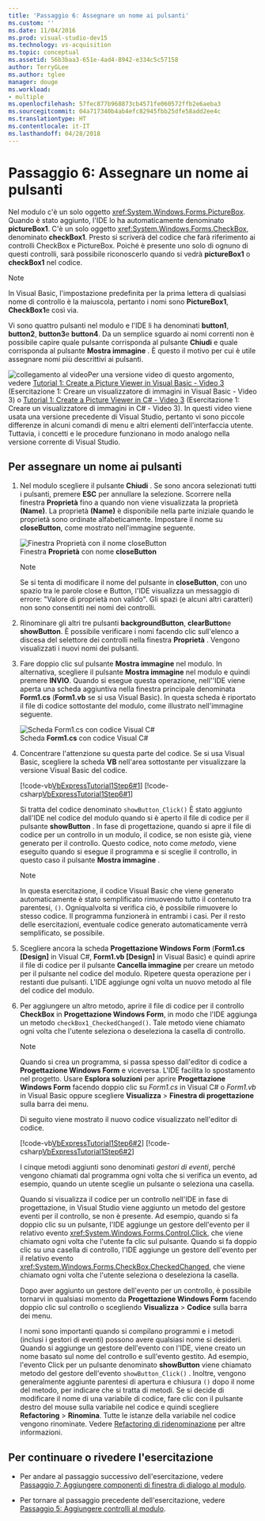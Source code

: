 ```yaml
---
title: 'Passaggio 6: Assegnare un nome ai pulsanti'
ms.custom: ''
ms.date: 11/04/2016
ms.prod: visual-studio-dev15
ms.technology: vs-acquisition
ms.topic: conceptual
ms.assetid: 56b3baa3-651e-4ad4-8942-e334c5c57158
author: TerryGLee
ms.author: tglee
manager: douge
ms.workload:
- multiple
ms.openlocfilehash: 57fec877b968873cb4571fe060572ffb2e6aeba3
ms.sourcegitcommit: 04a717340b4ab4efc82945fbb25dfe58add2ee4c
ms.translationtype: HT
ms.contentlocale: it-IT
ms.lasthandoff: 04/28/2018
---
```

# <a name="step-6-name-your-button-controls"></a>Passaggio 6: Assegnare un nome ai pulsanti
Nel modulo c'è un solo oggetto <xref:System.Windows.Forms.PictureBox>. Quando è stato aggiunto, l'IDE lo ha automaticamente denominato **pictureBox1**. C'è un solo oggetto <xref:System.Windows.Forms.CheckBox>, denominato **checkBox1**. Presto si scriverà del codice che farà riferimento ai controlli CheckBox e PictureBox. Poiché è presente uno solo di ognuno di questi controlli, sarà possibile riconoscerlo quando si vedrà **pictureBox1** o **checkBox1** nel codice.  

> [!NOTE]
>  In Visual Basic, l'impostazione predefinita per la prima lettera di qualsiasi nome di controllo è la maiuscola, pertanto i nomi sono **PictureBox1**, **CheckBox1**e così via.  

 Vi sono quattro pulsanti nel modulo e l'IDE li ha denominati **button1**, **button2**, **button3**e **button4**. Da un semplice sguardo ai nomi correnti non è possibile capire quale pulsante corrisponda al pulsante **Chiudi** e quale corrisponda al pulsante **Mostra immagine** . È questo il motivo per cui è utile assegnare nomi più descrittivi ai pulsanti.  
  
 ![collegamento al video](../data-tools/media/playvideo.gif "Riproduci video")Per una versione video di questo argomento, vedere [Tutorial 1: Create a Picture Viewer in Visual Basic - Video 3](http://go.microsoft.com/fwlink/?LinkId=205213) (Esercitazione 1: Creare un visualizzatore di immagini in Visual Basic - Video 3) o [Tutorial 1: Create a Picture Viewer in C# - Video 3](http://go.microsoft.com/fwlink/?LinkId=205202) (Esercitazione 1: Creare un visualizzatore di immagini in C# - Video 3). In questi video viene usata una versione precedente di Visual Studio, pertanto vi sono piccole differenze in alcuni comandi di menu e altri elementi dell'interfaccia utente. Tuttavia, i concetti e le procedure funzionano in modo analogo nella versione corrente di Visual Studio.  
  
## <a name="to-name-your-button-controls"></a>Per assegnare un nome ai pulsanti  
  
1.  Nel modulo scegliere il pulsante **Chiudi** . Se sono ancora selezionati tutti i pulsanti, premere **ESC** per annullare la selezione. Scorrere nella finestra **Proprietà** fino a quando non viene visualizzata la proprietà **(Name)**. La proprietà **(Name)** è disponibile nella parte iniziale quando le proprietà sono ordinate alfabeticamente. Impostare il nome su **closeButton**, come mostrato nell'immagine seguente.  
  
     ![Finestra Proprietà con il nome closeButton](../ide/media/express_setnameproperty.png "Express_SetNameProperty")  
Finestra **Proprietà** con nome **closeButton**  
  
    > [!NOTE]
    >  Se si tenta di modificare il nome del pulsante in **closeButton**, con uno spazio tra le parole close e Button, l'IDE visualizza un messaggio di errore: "Valore di proprietà non valido". Gli spazi (e alcuni altri caratteri) non sono consentiti nei nomi dei controlli.  

2.  Rinominare gli altri tre pulsanti **backgroundButton**, **clearButton**e **showButton**. È possibile verificare i nomi facendo clic sull'elenco a discesa del selettore dei controlli nella finestra **Proprietà** . Vengono visualizzati i nuovi nomi dei pulsanti.  
  
3.  Fare doppio clic sul pulsante **Mostra immagine** nel modulo. In alternativa, scegliere il pulsante **Mostra immagine** nel modulo e quindi premere **INVIO**. Quando si esegue questa operazione, nell''IDE viene aperta una scheda aggiuntiva nella finestra principale denominata **Form1.cs** (**Form1.vb** se si usa Visual Basic). In questa scheda è riportato il file di codice sottostante del modulo, come illustrato nell'immagine seguente.  
  
     ![Scheda Form1.cs con codice Visual C&#35;](../ide/media/express_showbuttoncode.png "Express_ShowButtonCode")  
Scheda **Form1.cs** con codice Visual C#  
  
4.  Concentrare l'attenzione su questa parte del codice. Se si usa Visual Basic, scegliere la scheda **VB** nell'area sottostante per visualizzare la versione Visual Basic del codice.  

     [!code-vb[VbExpressTutorial1Step6#1](../ide/codesnippet/VisualBasic/step-6-name-your-button-controls_1.vb)]
     [!code-csharp[VbExpressTutorial1Step6#1](../ide/codesnippet/CSharp/step-6-name-your-button-controls_1.cs)]  

     Si tratta del codice denominato `showButton_Click()` È stato aggiunto dall'IDE nel codice del modulo quando si è aperto il file di codice per il pulsante **showButton** . In fase di progettazione, quando si apre il file di codice per un controllo in un modulo, il codice, se non esiste già, viene generato per il controllo. Questo codice, noto come *metodo*, viene eseguito quando si esegue il programma e si sceglie il controllo, in questo caso il pulsante **Mostra immagine** .  

    > [!NOTE]
    >  In questa esercitazione, il codice Visual Basic che viene generato automaticamente è stato semplificato rimuovendo tutto il contenuto tra parentesi, `()`. Ogniqualvolta si verifica ciò, è possibile rimuovere lo stesso codice. Il programma funzionerà in entrambi i casi. Per il resto delle esercitazioni, eventuale codice generato automaticamente verrà semplificato, se possibile.  
  
5.  Scegliere ancora la scheda **Progettazione Windows Form** (**Form1.cs [Design]** in Visual C#, **Form1.vb [Design]** in Visual Basic) e quindi aprire il file di codice per il pulsante **Cancella immagine** per creare un metodo per il pulsante nel codice del modulo. Ripetere questa operazione per i restanti due pulsanti. L'IDE aggiunge ogni volta un nuovo metodo al file del codice del modulo.  
  
6.  Per aggiungere un altro metodo, aprire il file di codice per il controllo **CheckBox** in **Progettazione Windows Form**, in modo che l'IDE aggiunga un metodo `checkBox1_CheckedChanged()`. Tale metodo viene chiamato ogni volta che l'utente seleziona o deseleziona la casella di controllo.  
  
    > [!NOTE]
    >  Quando si crea un programma, si passa spesso dall'editor di codice a **Progettazione Windows Form** e viceversa. L'IDE facilita lo spostamento nel progetto. Usare **Esplora soluzioni** per aprire **Progettazione Windows Form** facendo doppio clic su *Form1.cs* in Visual C# o *Form1.vb* in Visual Basic oppure scegliere **Visualizza** > **Finestra di progettazione** sulla barra dei menu.  
  
     Di seguito viene mostrato il nuovo codice visualizzato nell'editor di codice.  

     [!code-vb[VbExpressTutorial1Step6#2](../ide/codesnippet/VisualBasic/step-6-name-your-button-controls_2.vb)]
     [!code-csharp[VbExpressTutorial1Step6#2](../ide/codesnippet/CSharp/step-6-name-your-button-controls_2.cs)]  

     I cinque metodi aggiunti sono denominati *gestori di eventi*, perché vengono chiamati dal programma ogni volta che si verifica un evento, ad esempio, quando un utente sceglie un pulsante o seleziona una casella.  
  
     Quando si visualizza il codice per un controllo nell'IDE in fase di progettazione, in Visual Studio viene aggiunto un metodo del gestore eventi per il controllo, se non è presente. Ad esempio, quando si fa doppio clic su un pulsante, l'IDE aggiunge un gestore dell'evento per il relativo evento <xref:System.Windows.Forms.Control.Click>, che viene chiamato ogni volta che l'utente fa clic sul pulsante. Quando si fa doppio clic su una casella di controllo, l'IDE aggiunge un gestore dell'evento per il relativo evento <xref:System.Windows.Forms.CheckBox.CheckedChanged>, che viene chiamato ogni volta che l'utente seleziona o deseleziona la casella.  
  
     Dopo aver aggiunto un gestore dell'evento per un controllo, è possibile tornarvi in qualsiasi momento da **Progettazione Windows Form** facendo doppio clic sul controllo o scegliendo **Visualizza** > **Codice** sulla barra dei menu.  
  
     I nomi sono importanti quando si compilano programmi e i metodi (inclusi i gestori di eventi) possono avere qualsiasi nome si desideri. Quando si aggiunge un gestore dell'evento con l'IDE, viene creato un nome basato sul nome del controllo e sull'evento gestito. Ad esempio, l'evento Click per un pulsante denominato **showButton** viene chiamato metodo del gestore dell'evento `showButton_Click()` . Inoltre, vengono generalmente aggiunte parentesi di apertura e chiusura `()` dopo il nome del metodo, per indicare che si tratta di metodi. Se si decide di modificare il nome di una variabile di codice, fare clic con il pulsante destro del mouse sulla variabile nel codice e quindi scegliere **Refactoring** > **Rinomina**. Tutte le istanze della variabile nel codice vengono rinominate. Vedere [Refactoring di ridenominazione](../ide/reference/rename.md) per altre informazioni.
  
## <a name="to-continue-or-review"></a>Per continuare o rivedere l'esercitazione  
  
-   Per andare al passaggio successivo dell'esercitazione, vedere [Passaggio 7: Aggiungere componenti di finestra di dialogo al modulo](../ide/step-7-add-dialog-components-to-your-form.md).  
  
-   Per tornare al passaggio precedente dell'esercitazione, vedere [Passaggio 5: Aggiungere controlli al modulo](../ide/step-5-add-controls-to-your-form.md).
